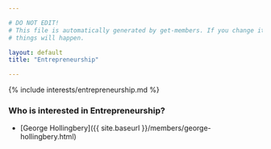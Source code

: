 ```yaml
---

# DO NOT EDIT!
# This file is automatically generated by get-members. If you change it, bad
# things will happen.

layout: default
title: "Entrepreneurship"

---
```


{% include interests/entrepreneurship.md %}

### Who is interested in Entrepreneurship?


* [George Hollingbery]({{ site.baseurl }}/members/george-hollingbery.html)
